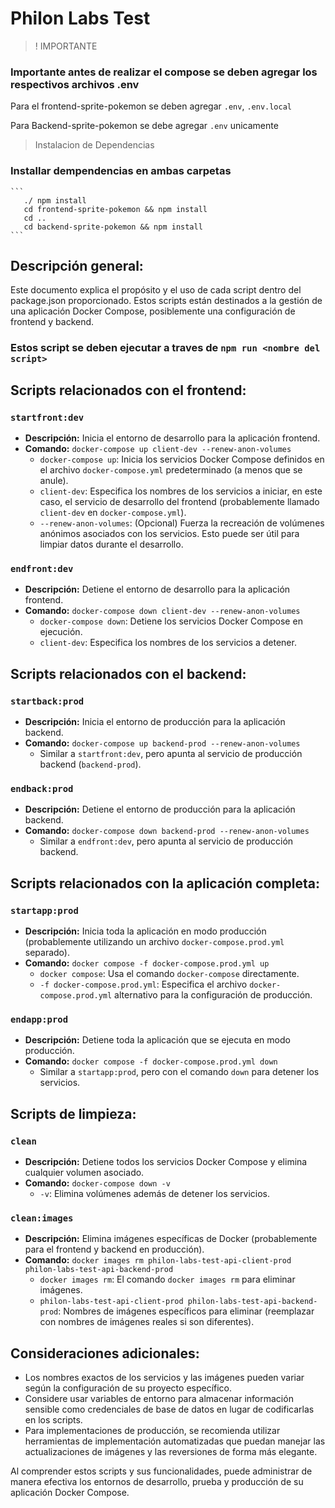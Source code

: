 # Philon Labs Test 
>! IMPORTANTE
### Importante antes de realizar el compose se deben agregar los respectivos archivos .env 

Para el frontend-sprite-pokemon se deben agregar `.env`, `.env.local` 

Para Backend-sprite-pokemon se debe agregar `.env` unicamente

> Instalacion de Dependencias
### Installar dempendencias en ambas carpetas
    ```
       ./ npm install
       cd frontend-sprite-pokemon && npm install 
       cd ..
       cd backend-sprite-pokemon && npm install
    ```


## Descripción general:

Este documento explica el propósito y el uso de cada script dentro del package.json proporcionado. Estos scripts están destinados a la gestión de una aplicación Docker Compose, posiblemente una configuración de frontend y backend.

### Estos script se deben ejecutar a traves de `npm run <nombre del script>`

## Scripts relacionados con el frontend:
### `startfront:dev`

* **Descripción:** Inicia el entorno de desarrollo para la aplicación frontend.
* **Comando:** `docker-compose up client-dev --renew-anon-volumes`
    * `docker-compose up`: Inicia los servicios Docker Compose definidos en el archivo `docker-compose.yml` predeterminado (a menos que se anule).
    * `client-dev`: Especifica los nombres de los servicios a iniciar, en este caso, el servicio de desarrollo del frontend (probablemente llamado `client-dev` en `docker-compose.yml`).
    * `--renew-anon-volumes`: (Opcional) Fuerza la recreación de volúmenes anónimos asociados con los servicios. Esto puede ser útil para limpiar datos durante el desarrollo.

### `endfront:dev`

* **Descripción:** Detiene el entorno de desarrollo para la aplicación frontend.
* **Comando:** `docker-compose down client-dev --renew-anon-volumes`
    * `docker-compose down`: Detiene los servicios Docker Compose en ejecución.
    * `client-dev`: Especifica los nombres de los servicios a detener.

## Scripts relacionados con el backend:

### `startback:prod`

* **Descripción:** Inicia el entorno de producción para la aplicación backend.
* **Comando:** `docker-compose up backend-prod --renew-anon-volumes`
    * Similar a `startfront:dev`, pero apunta al servicio de producción backend (`backend-prod`).

### `endback:prod`

* **Descripción:** Detiene el entorno de producción para la aplicación backend.
* **Comando:** `docker-compose down backend-prod --renew-anon-volumes`
    * Similar a `endfront:dev`, pero apunta al servicio de producción backend.

## Scripts relacionados con la aplicación completa:

### `startapp:prod`

* **Descripción:** Inicia toda la aplicación en modo producción (probablemente utilizando un archivo `docker-compose.prod.yml` separado).
* **Comando:** `docker compose -f docker-compose.prod.yml up`
    * `docker compose`: Usa el comando `docker-compose` directamente.
    * `-f docker-compose.prod.yml`: Especifica el archivo `docker-compose.prod.yml` alternativo para la configuración de producción.

### `endapp:prod`

* **Descripción:** Detiene toda la aplicación que se ejecuta en modo producción.
* **Comando:** `docker compose -f docker-compose.prod.yml down`
    * Similar a `startapp:prod`, pero con el comando `down` para detener los servicios.

## Scripts de limpieza:

### `clean`

* **Descripción:** Detiene todos los servicios Docker Compose y elimina cualquier volumen asociado.
* **Comando:** `docker-compose down -v`
    * `-v`: Elimina volúmenes además de detener los servicios.

### `clean:images`

* **Descripción:** Elimina imágenes específicas de Docker (probablemente para el frontend y backend en producción).
* **Comando:** `docker images rm philon-labs-test-api-client-prod philon-labs-test-api-backend-prod`
    * `docker images rm`: El comando `docker images rm` para eliminar imágenes.
    * `philon-labs-test-api-client-prod philon-labs-test-api-backend-prod`: Nombres de imágenes específicos para eliminar (reemplazar con nombres de imágenes reales si son diferentes).

## Consideraciones adicionales:

* Los nombres exactos de los servicios y las imágenes pueden variar según la configuración de su proyecto específico.
* Considere usar variables de entorno para almacenar información sensible como credenciales de base de datos en lugar de codificarlas en los scripts.
* Para implementaciones de producción, se recomienda utilizar herramientas de implementación automatizadas que puedan manejar las actualizaciones de imágenes y las reversiones de forma más elegante.

Al comprender estos scripts y sus funcionalidades, puede administrar de manera efectiva los entornos de desarrollo, prueba y producción de su aplicación Docker Compose.
